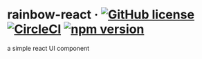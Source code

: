 # rainbow-react &middot; [![GitHub license](https://img.shields.io/github/license/clayJa/rainbow-react.svg)](https://github.com/clayJa/rainbow-react/blob/master/LICENSE) [![CircleCI](https://img.shields.io/circleci/project/github/clayJa/rainbow-react.svg)](https://circleci.com/gh/clayJa/rainbow-react)  [![npm version](https://badge.fury.io/js/rainbow-react.svg)](https://www.npmjs.com/package/rainbow-react)
a simple react UI component
